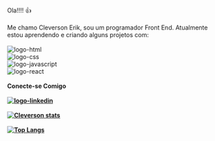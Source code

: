 Ola!!!! :+1:
<br/>
<br/>
Me chamo Cleverson Erik, sou um programador Front End. Atualmente estou aprendendo e criando alguns projetos com:
<br/>
<br/>
<img src= "https://img.shields.io/badge/HTML5-E34F26?style=for-the-badge&logo=html5&logoColor=white" alt="logo-html"/>
<br/>
<img src="https://img.shields.io/badge/CSS3-1572B6?style=for-the-badge&logo=css3&logoColor=white" alt="logo-css"/>
<br/>
<img src="https://img.shields.io/badge/JavaScript-F7DF1E?style=for-the-badge&logo=javascript&logoColor=black" alt="logo-javascript"/>
<br/>
<img src="https://img.shields.io/badge/React-20232A?style=for-the-badge&logo=react&logoColor=61DAFB" alt="logo-react"/>
<br/>
<br/>
<b>Conecte-se Comigo<b/> 
<br/>
<br/>
<a href="https://www.linkedin.com/in/cleverson-erik-de-souza-6b908a1b6/"><img src="https://img.shields.io/badge/LinkedIn-0077B5?style=for-the-badge&logo=linkedin&logoColor=white" alt="logo-linkedin"/><a/>
<br/>
<br/>
[![Cleverson stats](https://github-readme-stats.vercel.app/api?username=Cleverson-Erik)](https://github.com/anuraghazra/github-readme-stats)
<br/>
<br/>
[![Top Langs](https://github-readme-stats.vercel.app/api/top-langs/?username=Cleverson-Erik)](https://github.com/anuraghazra/github-readme-stats)
